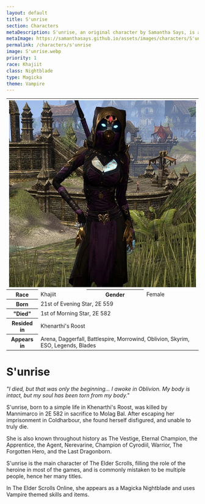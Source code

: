 ```yaml
---
layout: default
title: S'unrise
section: Characters
metaDescription: S'unrise, an original character by Samantha Says, is a magicka nightblade vampire in The Elder Scrolls Online.
metaImage: https://samanthasays.github.io/assets/images/characters/S'unrise.webp
permalink: /characters/s'unrise
image: S'unrise.webp
priority: 1
race: Khajiit
class: Nightblade
type: Magicka
theme: Vampire
---
```


<table class="character">
    <tr>
        <th colspan="4">
            <img style="max-width: 100%; max-height: 100%" src="/assets/images/characters/S'unrise.webp" alt="S'unrise">
        </th>
    </tr><tr>
        <th>Race</th>
        <td>Khajiit</td>
        <th>Gender</th>
        <td>Female</td>
    </tr><tr>
        <th>Born</th>
        <td colspan="3">21st of Evening Star, 2E 559</td>
    </tr><tr>
        <th>"Died"</th>
        <td colspan="3">1st of Morning Star, 2E 582</td>
    </tr><tr>
        <th>Resided in</th>
        <td colspan="3">Khenarthi's Roost</td>
    </tr><tr>
        <th>Appears in</th>
        <td colspan="3">Arena, Daggerfall, Battlespire, Morrowind, Oblivion, Skyrim, ESO, Legends, Blades</td>
    </tr>
</table>

<h1>S'unrise</h1>
<p style="font-style: italic">"I died, but that was only the beginning... I awoke in Oblivion. My body is intact, but my soul has been torn from my body."</p>

S'unrise, born to a simple life in Khenarthi's Roost, was killed by Mannimarco in 2E 582 in sacrifice to Molag Bal. After escaping her imprisonment in Coldharbour, she found herself disfigured, and unable to truly die.

She is also known throughout history as The Vestige, Eternal Champion, the Apprentice, the Agent, Nerevarine, Champion of Cyrodiil, Warrior, The Forgotten Hero, and the Last Dragonborn.

S'unrise is the main character of The Elder Scrolls, filling the role of the heroine in most of the games, and is commonly mistaken to be multiple people, hence her many titles.

In The Elder Scrolls Online, she appears as a Magicka Nightblade and uses Vampire themed skills and items.